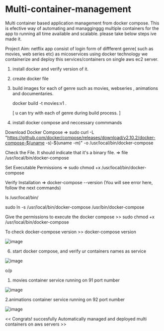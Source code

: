 # Multi-container-management
Multi container  based application management from docker compose. This is efective way of automating and managginggg multiple containers 
for the app to running all time available and scalable.  please take below steps ive made it.

Project Aim: netflix app consist of login form of diffferent genre( such as movies, web series  etc) as micoservices using docker technology we containerize and deploy this services/containers on single aws ec2 server.

1) install docker and verify version of it.
2) create docker file 
3) build images for each of genre such as movies, webseries , animations and documentaries.
   
   docker build -t movies:v1 .

    [ u can  try with each of genre during build process.  ]
   

5) install docker compose and neccessary commmands


Download Docker Compose
=> sudo curl -L "https://github.com/docker/compose/releases/download/v2.10.2/docker-compose-$(uname -s)-$(uname -m)" -o /usr/local/bin/docker-compose

Check the File. It should indicate that it's a binary file.
=> file /usr/local/bin/docker-compose


Set Executable Permissions
=> sudo chmod +x /usr/local/bin/docker-compose


Verify Installation
=> docker-compose --version (You will see error here, follow the next commands)


ls /usr/local/bin/


sudo ln -s /usr/local/bin/docker-compose /usr/bin/docker-compose


Give the permissions to execute the docker compose >> sudo chmod +x /usr/local/bin/docker-compose


To check docker-compose version >> docker-compose version


![image](https://github.com/user-attachments/assets/e1437103-06e0-4636-ae99-fed5bfa46b47)


6) start docker compose, and verify ur containers names as service

   

![image](https://github.com/user-attachments/assets/356e4077-0e3a-4a05-9b07-60b43b7f4860)


   


  








  o/p 
  1. movies container service running on 91 port number 

  ![image](https://github.com/user-attachments/assets/30f5e91d-51c4-46fe-b991-9c327034c9d8)




2.animations container service running on 92 port number 

![image](https://github.com/user-attachments/assets/203d76d1-fb0a-46fe-9cc8-5b2483110f10)





<< Congrats! succesfully Automatically managed and deployed  multi containers on aws servers >>




     
